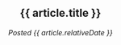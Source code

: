 <script setup>
import { data as articles } from './articles.data.ts'
</script>

<div class="article" v-for="article of articles">
  <header>
    <h2><a :href="article.url">{{ article.title }}</a></h2>
    <time datetime="article.date">
      <i>Posted {{ article.relativeDate }}</i>
    </time>
  </header>
  <div v-html="article.excerpt"></div>
</div>
